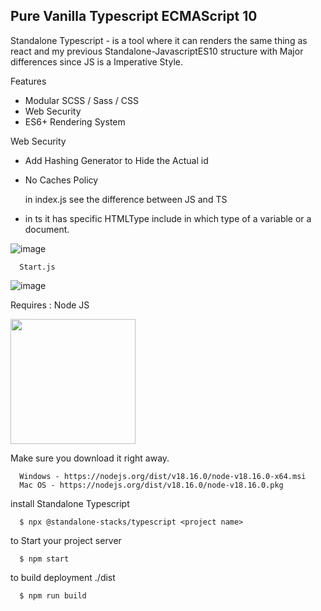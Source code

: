 
## Pure Vanilla Typescript ECMAScript 10

Standalone Typescript - is a tool where it can renders the same thing as react and my previous Standalone-JavascriptES10 structure with Major differences since JS is a Imperative Style.

Features

  - Modular SCSS / Sass / CSS
  - Web Security
  - ES6+ Rendering System

Web Security
  - Add Hashing Generator to Hide the Actual id
  - No Caches Policy
        
       

     in index.js see the difference between JS and TS 

- in ts it has specific HTMLType include in which type of a variable or a document.

![image](https://github.com/Renstrio24p/Standalone-TypescriptES10/assets/123795328/121c6aa4-140d-4a6d-8097-b588d0e20404)


      Start.js
        
![image](https://github.com/Renstrio24p/Standalone-TypescriptES10/assets/123795328/3dd4c5a9-e0b3-474a-8d58-16542f08130e)


Requires : Node JS

<img src="https://upload.wikimedia.org/wikipedia/commons/7/7e/Node.js_logo_2015.svg" width="200px"/>

Make sure you download it right away.

      Windows - https://nodejs.org/dist/v18.16.0/node-v18.16.0-x64.msi
      Mac OS - https://nodejs.org/dist/v18.16.0/node-v18.16.0.pkg

install Standalone Typescript

      $ npx @standalone-stacks/typescript <project name>

to Start your project server

      $ npm start

to build deployment ./dist

      $ npm run build
      

      


    

        




